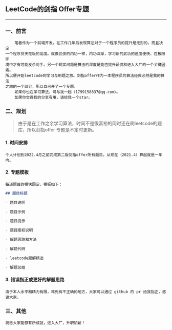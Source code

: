 ## LeetCode的剑指 Offer专题

----

### 一、前言

        笔者作为一个前端开发，在工作几年后发现算法对于一个程序员的提升是无形的，而且决定
    一个程序员天花板的高度。就像武侠的内功一样，内功深厚，学习新的武功的速度便快，在极限环
    境中才有可能反杀对手。另一个现实问题是算法的深度是能否提升薪资和进入大厂的一个关键因素。
    所以便开始leetcode的学习与刷题之旅。剑指offer作为一本程序员的算法经典必然是我的算法
    之旅的一个部分，所以自己开了一个专题。
        如果你也在学习算法，可与我一起（1799158837@qq.com）。
        如果你觉得我的分享有用，请给我一个star。


### 二、规划

> 由于是在工作之余学习算法，时间不是很富裕的同时还在刷leetcode的题库，所以剑指offer
> 专题是不定时更新。

#### 1. 时间安排
    个人计划到2022.4月之前完成第二版剑指offer所有题目。从现在（2021.4）算起就是一年内。

#### 2. 专题模板
    每道题目的模块固定，模板如下：

```markdown
## 题目标题

- 题目说明

- 题目示例

- 题目提示

- 题目版权说明

- 解题思路和方法

- 解题代码

- leetcode题解精选

- 解题总结
```

#### 3. 错误指正或更好的解题思路
    由于本人水平和精力有限，难免有不正确的地方，大家可以通过 github 的 pr 给我指正，感谢大家。

### 三、其他

    祝愿大家能够有所成就，进入大厂，升职加薪！
